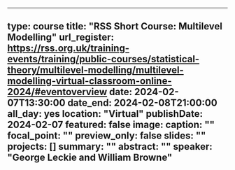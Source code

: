 
---
type: course
title: "RSS Short Course: Multilevel Modelling"
url_register: https://rss.org.uk/training-events/training/public-courses/statistical-theory/multilevel-modelling/multilevel-modelling-virtual-classroom-online-2024/#eventoverview
date: 2024-02-07T13:30:00
date_end: 2024-02-08T21:00:00
all_day: yes
location: "Virtual"
publishDate: 2024-02-07
featured: false
image:
  caption: ""
  focal_point: ""
  preview_only: false
slides: ""
projects: []
summary: ""
abstract: ""
speaker: "George Leckie and William Browne"
---

<!--more-->

